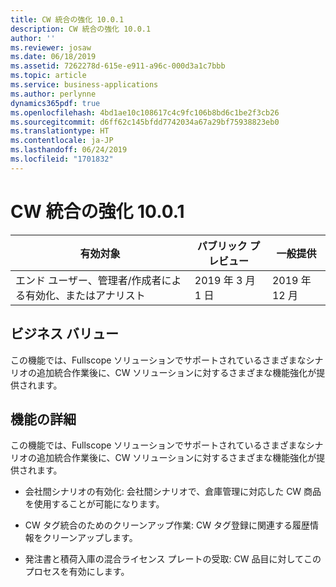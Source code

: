 ```yaml
---
title: CW 統合の強化 10.0.1
description: CW 統合の強化 10.0.1
author: ''
ms.reviewer: josaw
ms.date: 06/18/2019
ms.assetid: 7262278d-615e-e911-a96c-000d3a1c7bbb
ms.topic: article
ms.service: business-applications
ms.author: perlynne
dynamics365pdf: true
ms.openlocfilehash: 4bd1ae10c108617c4c9fc106b8bd6c1be2f3cb26
ms.sourcegitcommit: d6ff62c145bfdd7742034a67a29bf75938823eb0
ms.translationtype: HT
ms.contentlocale: ja-JP
ms.lasthandoff: 06/24/2019
ms.locfileid: "1701832"
---
```

# <a name="further-catch-weight-integration-1001"></a>CW 統合の強化 10.0.1


| 有効対象    |  パブリック プレビュー | 一般提供 | 
| ---------- | ---------- |---------- |
|エンド ユーザー、管理者/作成者による有効化、またはアナリスト|2019 年 3 月 1 日| 2019 年 12 月|


## <a name="business-value"></a>ビジネス バリュー
<!-- bv start -->
この機能では、Fullscope ソリューションでサポートされているさまざまなシナリオの追加統合作業後に、CW ソリューションに対するさまざまな機能強化が提供されます。
<!-- bv end -->



## <a name="feature-details"></a>機能の詳細
<!--feature detail start -->
この機能では、Fullscope ソリューションでサポートされているさまざまなシナリオの追加統合作業後に、CW ソリューションに対するさまざまな機能強化が提供されます。

 -  会社間シナリオの有効化: 会社間シナリオで、倉庫管理に対応した CW 商品を使用することが可能になります。

 -  CW タグ統合のためのクリーンアップ作業: CW タグ登録に関連する履歴情報をクリーンアップします。

 -  発注書と積荷入庫の混合ライセンス プレートの受取: CW 品目に対してこのプロセスを有効にします。
<!--feature detail end -->










